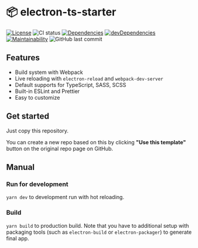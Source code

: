 # 📦 electron-ts-starter
[![License](https://img.shields.io/github/license/nandenjin/electron-ts-starter?style=flat-square)](/LICENSE)
![CI status](https://img.shields.io/github/workflow/status/nandenjin/electron-ts-starter/CI?label=CI%20status&style=flat-square)
[![Dependencies](https://img.shields.io/david/nandenjin/electron-ts-starter?style=flat-square)](https://david-dm.org/nandenjin/electron-ts-starter)
[![devDependencies](https://img.shields.io/david/dev/nandenjin/electron-ts-starter?style=flat-square)](https://david-dm.org/nandenjin/electron-ts-starter?type=dev)
[![Maintainability](https://img.shields.io/codeclimate/maintainability/nandenjin/electron-ts-starter?style=flat-square)](https://codeclimate.com/github/nandenjin/electron-ts-starter/maintainability)
![GitHub last commit](https://img.shields.io/github/last-commit/nandenjin/electron-ts-starter?style=flat-square)

## Features

* Build system with Webpack
* Live reloading with `electron-reload` and `webpack-dev-server`
* Default supports for TypeScript, SASS, SCSS
* Built-in ESLint and Prettier
* Easy to customize

## Get started

Just copy this repository. 

You can create a new repo based on this by clicking **"Use this template"** button on the original repo page on GitHub.

## Manual

### Run for development

`yarn dev` to development run with hot reloading.

### Build

`yarn build` to production build. Note that you have to additional setup with packaging tools (such as `electron-build` or `electron-packager`) to generate final app.

